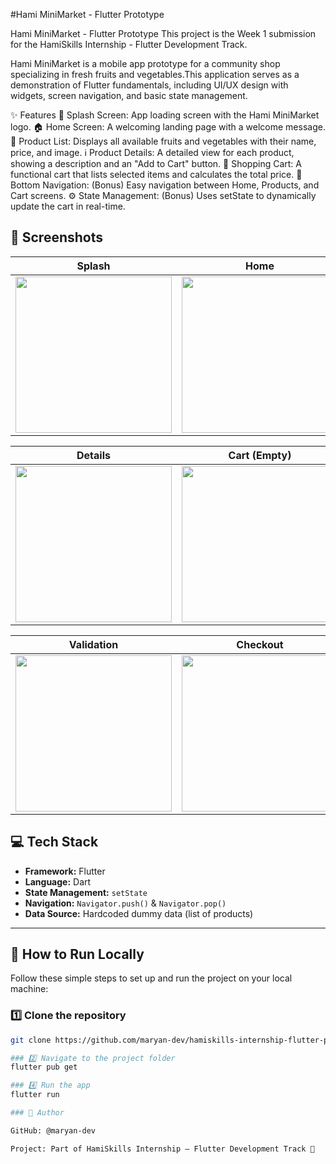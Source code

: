 #Hami MiniMarket - Flutter Prototype

Hami MiniMarket - Flutter Prototype
This project is the Week 1 submission for the HamiSkills Internship - Flutter Development Track.

Hami MiniMarket is a mobile app prototype for a community shop specializing in fresh fruits and vegetables.This application serves as a demonstration of Flutter fundamentals, including UI/UX design with widgets, screen navigation, and basic state management.

✨ Features
📱 Splash Screen: App loading screen with the Hami MiniMarket logo. 🏠 Home Screen: A welcoming landing page with a welcome message. 🍎 Product List: Displays all available fruits and vegetables with their name, price, and image. ℹ️ Product Details: A detailed view for each product, showing a description and an "Add to Cart" button. 🛒 Shopping Cart: A functional cart that lists selected items and calculates the total price. 🧭 Bottom Navigation: (Bonus) Easy navigation between Home, Products, and Cart screens. ⚙️ State Management: (Bonus) Uses setState to dynamically update the cart in real-time.


## 📱 Screenshots

| Splash | Home | Products |
|--------|------|-----------|
| <img src="https://github.com/user-attachments/assets/812a5e6a-86b7-4ac4-8dda-375ad8fb28dd" width="250"/> | <img src="https://github.com/user-attachments/assets/e92d7da8-2c2e-4604-b6c7-348dc3172560" width="250"/> | <img src="https://github.com/user-attachments/assets/3f1ca023-8433-40cf-a9cf-0d670f942c75" width="250"/> |

| Details | Cart (Empty) | Cart (Full) |
|----------|--------------|-------------|
| <img src="https://github.com/user-attachments/assets/b2df932a-8352-4499-9f37-798c574c6e81" width="250"/> | <img src="https://github.com/user-attachments/assets/a8c6512b-6f2d-4325-bc89-97b579b57c80" width="250"/> | <img src="https://github.com/user-attachments/assets/7579a259-b817-4264-a9bb-4a2748c7c372" width="250"/> |

| Validation | Checkout | Confirmation |
|-------------|-----------|---------------|
| <img src="https://github.com/user-attachments/assets/fff3ed82-efc9-43c3-9388-ed4db6710dda" width="250"/> | <img src="https://github.com/user-attachments/assets/c92dc7b9-1312-4aa7-ac11-9b3999c8651e" width="250"/> | <img src="https://github.com/user-attachments/assets/fe0b96f0-49f4-4f51-8435-848e3013897d" width="250"/> |


## 💻 Tech Stack

- **Framework:** Flutter  
- **Language:** Dart  
- **State Management:** `setState`  
- **Navigation:** `Navigator.push()` & `Navigator.pop()`  
- **Data Source:** Hardcoded dummy data (list of products)

---

## 🚀 How to Run Locally

Follow these simple steps to set up and run the project on your local machine:

### 1️⃣ Clone the repository
```bash
git clone https://github.com/maryan-dev/hamiskills-internship-flutter-project.git

### 2️⃣ Navigate to the project folder
flutter pub get

### 4️⃣ Run the app
flutter run

### 👤 Author

GitHub: @maryan-dev

Project: Part of HamiSkills Internship – Flutter Development Track 💚




